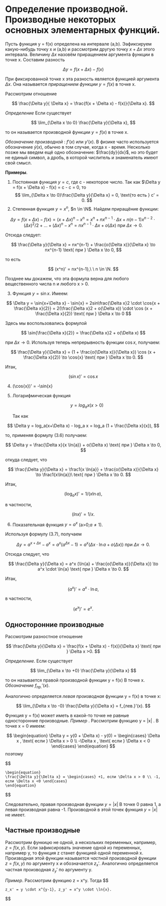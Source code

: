 # Определение производной. Производные некоторых основных элементарных функций.

Пусть функция y = f(x) определена на интервале (a,b). Эафиксируем какую-нибудь точку x и (a,b)
и рассмотрим другую точку $x + \Delta x$ этого интервала. Величину $\Delta x$ назовём приращением аргумента функции в точке x. Составим разность

$$
    \Delta y = f(x + \Delta x) - f(x)
$$

При фиксированной точке x эта разность является функцией аргумента $\Delta x$.
Она называется _приращением функции_ $y = f(x)$ в точке x.

Рассмотрим отношение

$$
    \frac{\Delta y}{ \Delta x} = \frac{f(x + \Delta x) - f(x)}{\Delta x}.
$$

_Определение_ Если существует

$$
    \lim_{\Delta x \to 0} \frac{\Delta y}{\Delta x},
$$

то он называется производной функции $y = f(x)$ в точке x.

_Обозначение производной_ : $f'(x)$ или $y'(x)$.
В физике часто используется обозначение $\dot{y}(x)$, обычно в том случае, когда x - время. Несколько позже мы введем ещё одно обозначение: $\frac{dy}{dx}$, но это будет не единый символ, а дробь, в которой числитель и знаменатель имеют свой смысл.

**Примеры**.

1. Постоянная функция $y = c$, где c - некоторое число. Так как $\Delta y = f(x + \Delta x) - f(x) = c - c = 0, то
   $$
       \lim_{\Delta x \to 0}\frac{\Delta y}{\Delta x} = 0, \text{то есть } c' = 0.
   $$
2. Степенная функция $y = x^n$, $n \in \N$. Найдем приращёние функции:

$$
    \Delta y = f(x + \Delta x) - f(x) = (x + \Delta x)^n - x^n = x^n + nx^{n-1} \cdot \Delta x + n(n-1)x^{n-2} \cdot (\Delta x)^2 /2 + ... + (\Delta x)^n - x^n = nx^{n-1} \cdot \Delta x + o(\Delta x) \text{ при } \Delta x \to 0.
$$

Отсюда следует:

$$
    \frac{\Delta y}{\Delta x} = nx^{n-1} + \frac{o(\Delta x)}{\Delta x} \to nx^{n-1} \text{ при  } \Delta x \to 0,
$$

то есть

$$
    (x^n)' = nx^{n-1},\ \ n \in \N.
$$

Позднее мы докажем, что эта формула верна для любого вещественного числа n и любого x > 0.

3. Функция $y = \sin{x}$. Имеем:

$$
    \Delta y = \sin{x+\Delta x} - \sin{x} = 2sin\frac{\Delta x}2 \cdot \cos{x + \frac{\Delta x}{2}} = 2(\frac{\Delta x}2 + o(\Delta x)) \cdot \cos (x + \frac{\Delta x}{2}) \text{ при } \Delta x \to 0
$$

Здесь мы воспользовались формулой

$$
    \sin{\frac{\Delta x}{2}} = \frac{\Delta x}2 + o(\Delta x)
$$

при $\Delta x \to 0$.
Используя теперь непрерывность функции $\cos{x}$, получаем:

$$
    \frac{\Delta y}{\Delta x} = (1 + \frac{o(\Delta x)}{\Delta x}) \cos (x + \frac{\Delta x}{2}) \to \cos{x} \text{  при  } \Delta x \to 0.
$$

Итак,

$$
    (\sin{x})' = \cos{x}
$$

4. (\cos{x})' = -\sin{x}
5. Логарифмическая функция

   $$
    y = log_a x(x>0)
   $$

   Так как

$$
    \Delta y = log_a(x+\Delta x) - log_a x = log_a (1 + \frac{\Delta x}{x}),
$$

то, применяя формулу (3.6) получаем:

$$
    \Delta y = \frac{\Delta x}{x \ln{a}} + o(\Delta x) \text{ при } \Delta x \to 0,
$$

откуда следует, что

$$
    \frac{\Delta y}{\Delta x} = \frac1{x \ln{a}} + \frac{o(\Delta x)}{\Delta x} \to \frac1{x\ln{a}}\ text{ при } \Delta x \to 0.
$$

Итак,

$$
    (\log_a{x})' = 1/(x \ln{a}),
$$

в частности,

$$
    (ln x)' = 1/x.
$$

6. Показательная функция $y = a^x$ (a>0;$a \neq 1$).

Используя формулу (3.7), получаем

$$
    \Delta y = a^{x+\Delta x} - a^x = a^x(a^{\Delta x} - 1) = a^x (\Delta x \cdot \ln{a} + o(\Delta x)) \text{ при } \Delta x \to 0.
$$

Отсюда следует, что

$$
    \frac{\Delta y}{\Delta x} = a^x (\ln{a} + \frac{o(\Delta x)}{\Delta x}) \to a^x \cdot \ln{a} \text{ при } \Delta x \to 0.
$$

Итак,

$$
    (a^x)' = a^x \cdot \ln{a},
$$

в частности,

$$
    (e^x)' = e^x.
$$

## Односторонние производные

Рассмотрим разностное отношение

$$
    \frac{\Delta y}{\Delta x} = \frac{f(x + \Delta x) - f(x)}{\Delta x} \text{ при } \Delta x >0.
$$

_Определение_. Если существует

$$
    \lim_{\Delta x \to +0} \frac{\Delta y}{\Delta x}
$$

то он называется правой производной функции y = f(x) В точке x. _Обозначение_ $f_{пр.}' (x)$.

Аналогично определяется _левая производная_ функции y = f(x) в точке x:

$$
    \lim_{\Delta x \to -0} \frac{\Delta y}{\Delta x} = f_{лев.}'(x).
$$

Функция y = f(x) может иметь в какой-то точке не равные односторонние производные.
_Пример_ . Рассмотрим функцию y = |x| . В точке x = 0 имеем:

$$
    \begin{equation}
    \Delta y = y(0 + \Delta x) - y(0) = 
    \begin{cases}
        \Delta x , \text{ если } \Delta x > 0 \\
        -\Delta x , \text{ если } \Delta x < 0
    \end{cases}
    \end{equation}
$$
поэтому


$$

    \begin{equation}
    \frac{\Delta y}{\Delta x} = \begin{cases} +1, если \Delta x > 0 \\ -1, если \Delta x <0 \end{cases}
    \end{equation}

$$

Следовательно, правая производная функции $y = |x|$ В точке 0 равна 1, а левая производная равна -1. Производной в этой точек функция $y = |x|$ не имеет.

## Частные производные

Рассмотрим функицю не одной, а нескольких переменных, например,
$z = f(x,y)$. Если зафиксировать значение одной из переменных, например y, то функция z станет функцией одной переменной x. Производная этой функции называется _частной производной_ функции
$z = f(x,y)$ по аргументу x и обозначается $z_x'$. Аналогично определяется частная производная $z_y'$ по аргументу y.

_Пример_. Рассмотрим функцию z = x^y. Тогда
$$

    z_x' = y \cdot x^{y-1}, z_y' = x^y \cdot \ln{x}.

$$
